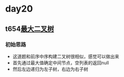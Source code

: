 # day20
## t654[最大二叉树](https://leetcode.cn/problems/maximum-binary-tree/)
### 初始思路
  - 这道题和前序中序构建二叉树很相似，感觉可以做出来
  - 首先通过最大值确定中间节点，空列表的返回null
  - 然后左边递归为左子树，右边为右子树
